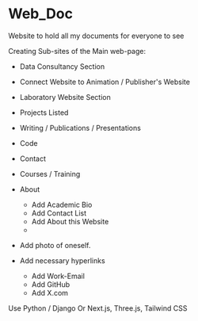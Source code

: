 # Web_Doc
Website to hold all my documents for everyone to see 


Creating Sub-sites of the Main web-page: 


- Data Consultancy Section
- Connect Website to Animation / Publisher's Website
- Laboratory Website Section
- Projects Listed
- Writing / Publications / Presentations
- Code
- Contact
- Courses / Training
- About
     - Add Academic Bio
     - Add Contact List
     - Add About this Website
     - 




- Add photo of oneself.
- Add necessary hyperlinks
    - Add Work-Email
    - Add GitHub
    - Add X.com
 

Use Python / Django 
Or Next.js, Three.js, Tailwind CSS




